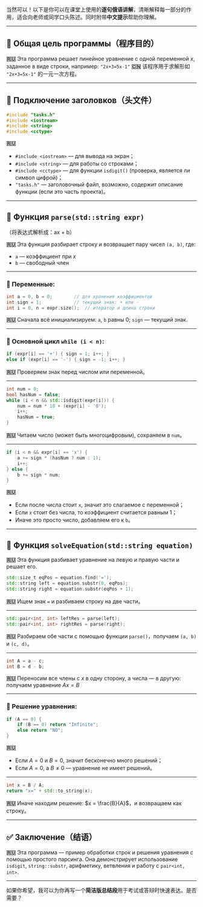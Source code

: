 当然可以！以下是你可以在课堂上使用的**逐句俄语讲解**，清晰解释每一部分的作用，适合向老师或同学口头陈述。同时附带**中文提示**帮助你理解。

---

## 🔷 Общая цель программы（程序目的）

**🇷🇺** Эта программа решает линейное уравнение с одной переменной $x$, заданное в виде строки, например: `"2x+3=5x-1"`
**🇨🇳** 该程序用于求解形如 `"2x+3=5x-1"` 的一元一次方程。

---

## 🔷 Подключение заголовков（头文件）

```cpp
#include "tasks.h"
#include <iostream>
#include <string>
#include <cctype>
```

**🇷🇺**

* `#include <iostream>` — для вывода на экран；
* `#include <string>` — для работы со строками；
* `#include <cctype>` — для функции `isdigit()` (проверка, является ли символ цифрой)；
* `"tasks.h"` — заголовочный файл, возможно, содержит описание функции (если это часть проекта)。

---

## 🔷 Функция `parse(std::string expr)`

（将表达式解析成：ax + b）

**🇷🇺** Эта функция разбирает строку и возвращает пару чисел `(a, b)`, где:

* `a` — коэффициент при $x$
* `b` — свободный член

---

### 🔹 Переменные:

```cpp
int a = 0, b = 0;        // для хранения коэффициентов
int sign = 1;            // текущий знак: + или -
int i = 0, n = expr.size();  // итератор и длина строки
```

**🇷🇺** Сначала всё инициализируем: `a`, `b` равны 0; `sign` — текущий знак.

---

### 🔹 Основной цикл `while (i < n)`:

```cpp
if (expr[i] == '+') { sign = 1; i++; }
else if (expr[i] == '-') { sign = -1; i++; }
```

**🇷🇺** Проверяем знак перед числом или переменной。

---

```cpp
int num = 0;
bool hasNum = false;
while (i < n && std::isdigit(expr[i])) {
    num = num * 10 + (expr[i] - '0');
    i++;
    hasNum = true;
}
```

**🇷🇺** Читаем число (может быть многоцифровым), сохраняем в `num`。

---

```cpp
if (i < n && expr[i] == 'x') {
    a += sign * (hasNum ? num : 1);
    i++;
} else {
    b += sign * num;
}
```

**🇷🇺**

* Если после числа стоит `x`, значит это слагаемое с переменной；
* Если `x` стоит без числа, то коэффициент считается равным 1；
* Иначе это просто число, добавляем его к `b`。

---

## 🔷 Функция `solveEquation(std::string equation)`

**🇷🇺** Эта функция разбивает уравнение на левую и правую части и решает его.

```cpp
std::size_t eqPos = equation.find('=');
std::string left = equation.substr(0, eqPos);
std::string right = equation.substr(eqPos + 1);
```

**🇷🇺** Ищем знак `=` и разбиваем строку на две части。

---

```cpp
std::pair<int, int> leftRes = parse(left);
std::pair<int, int> rightRes = parse(right);
```

**🇷🇺** Разбираем обе части с помощью функции `parse()`，получаем `(a, b)` и `(c, d)`。

---

```cpp
int A = a - c;
int B = d - b;
```

**🇷🇺** Переносим все члены с $x$ в одну сторону, а числа — в другую:
получаем уравнение $Ax = B$

---

### 🔹 Решение уравнения:

```cpp
if (A == 0) {
    if (B == 0) return "Infinite";
    else return "NO";
}
```

**🇷🇺**

* Если $A = 0$ и $B = 0$, значит бесконечно много решений；
* Если $A = 0$, а $B \neq 0$ — уравнение не имеет решений。

---

```cpp
int x = B / A;
return "x=" + std::to_string(x);
```

**🇷🇺** Иначе находим решение: $x = \frac{B}{A}$，и возвращаем как строку。

---

## ✅ Заключение（结语）

**🇷🇺**
Эта программа — пример обработки строк и решения уравнения с помощью простого парсинга.
Она демонстрирует использование `isdigit`, `string::substr`, арифметику, ветвления и работу с `pair<int, int>`.

---

如果你希望，我可以为你再写一个**简洁版总结段**用于考试或答辩时快速表达。是否需要？
